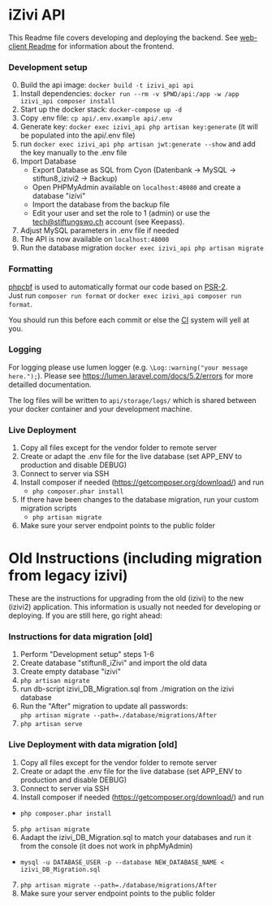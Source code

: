 # iZivi API

This Readme file covers developing and deploying the backend. See [web-client Readme](../web-client/readme.md) for information about the frontend.

### Development setup
0. Build the api image: ``docker build -t izivi_api api``
1. Install dependencies: ``docker run --rm -v $PWD/api:/app -w /app izivi_api composer install``
2. Start up the docker stack: ``docker-compose up -d``
3. Copy .env file: ``cp api/.env.example api/.env``
4. Generate key: ``docker exec izivi_api php artisan key:generate`` (it will be populated into the api/.env file)
5. run ``docker exec izivi_api php artisan jwt:generate --show`` and add the key manually to the .env file
6. Import Database
    - Export Database as SQL from Cyon (Datenbank -> MySQL -> stiftun8_izivi2 -> Backup)
    - Open PHPMyAdmin available  on `localhost:48080` and create a database "izivi"
    - Import the database from the backup file
    - Edit your user and set the role to 1 (admin) or use the tech@stiftungswo.ch account (see Keepass).
7. Adjust MySQL parameters in .env file if needed
8. The API is now available on `localhost:48000`
9. Run the database migration `docker exec izivi_api php artisan migrate`


### Formatting

[phpcbf](https://github.com/squizlabs/PHP_CodeSniffer) is used to automatically format our code based on [PSR-2](https://www.php-fig.org/psr/psr-2/).  
Just run `composer run format` or `docker exec izivi_api composer run format`.

You should run this before each commit or else the [CI](https://travis-ci.org/stiftungswo) system will yell at you.

### Logging

For logging please use lumen logger (e.g. `\Log::warning("your message here.");`).
Please see https://lumen.laravel.com/docs/5.2/errors for more detailled documentation.

The log files will be written to `api/storage/logs/` which is shared between your docker container and your development machine. 

### Live Deployment
1. Copy all files except for the vendor folder to remote server
2. Create or adapt the .env file for the live database (set APP_ENV to production and disable DEBUG)
3. Connect to server via SSH
4. Install composer if needed (https://getcomposer.org/download/) and run
    * ``php composer.phar install``
5. If there have been changes to the database migration, run your custom migration scripts
    * ``php artisan migrate``
6. Make sure your server endpoint points to the public folder

# Old Instructions (including migration from legacy izivi)
These are the instructions for upgrading from the old (izivi) to the new (izivi2) application. This information is usually not needed for developing or deploying. If you are still here, go right ahead:
### Instructions for data migration [old]
1. Perform "Development setup" steps 1-6
2. Create database "stiftun8_iZivi" and import the old data
3. Create empty database "izivi"
4. ``php artisan migrate``
5. run db-script izivi_DB_Migration.sql from ./migration on the izivi database
6. Run the "After" migration to update all passwords:  
    ``php artisan migrate --path=./database/migrations/After``
7. ``php artisan serve``

### Live Deployment with data migration [old]
1. Copy all files except for the vendor folder to remote server
2. Create or adapt the .env file for the live database (set APP_ENV to production and disable DEBUG)
3. Connect to server via SSH
4. Install composer if needed (https://getcomposer.org/download/) and run
  * ``php composer.phar install``
5. ``php artisan migrate``
6. Aadapt the izivi_DB_Migration.sql to match your databases and run it from the console (it does not work in phpMyAdmin)
  * ``mysql -u DATABASE_USER -p --database NEW_DATABASE_NAME < izivi_DB_Migration.sql``
7. ``php artisan migrate --path=./database/migrations/After``
8. Make sure your server endpoint points to the public folder
